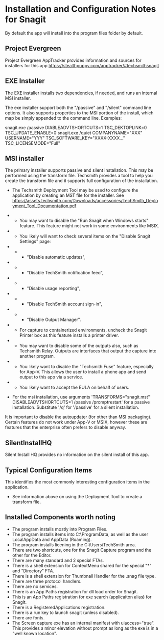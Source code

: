 # Installation and Configuration Notes for Snagit

By default the app will install into the program files folder by default.

## Project Evergreen
Project Evergreen AppTracker provides information and sources for installers for this app https://stealthpuppy.com/apptracker/#techsmithsnagit 

## EXE Installer
The EXE installer installs two dependencies, if needed, and runs an internal MSI installer.

The exe installer support both the "/passive" and "/silent" command line options. It also supports properties to the MSI portion of the install, which map be simply appended to the command line. Examples:

snagit.exe /passive DIABLEADVTSHORTCUTS=1 TSC_DEKTOPLINK=0 TSC_UPDATE_ENABLE=0
snagit.exe /quiet COMPANYNAME="XXX" USERNAME="YYY" TSC_SOFTWARE_KEY="XXXX-XXXX..." TSC_LICENSEMODE="Full"

## MSI installer 

The primary installer supports passive and silent installation.  This may be performed using the transform file. Techsmith provides a tool to help you create the transform file and it supports full configuration of the installation.
* The Techsmith Deployment Tool may be used to configure the application by creating an MST file for the installer.  See https://assets.techsmith.com/Downloads/accessories/TechSmith_Deployment_Tool_Documentation.pdf 
* * You may want to disable the "Run Snagit when Windows starts" feature.  This feature might not work in some environments like MSIX.
* * You likely will want to check several items on the "Disable Snagit Settings" page:
* * * "Disable automatic updates", 
* * * "Disable TechSmith notification feed", 
* * * "Disable usage reporting", 
* * * "Disable TechSmith account sign-in",
* * * "Disable Output Manager".
* * For capture to containerized environments, uncheck the Snagit Printer box as this feature installs a printer driver.
* * You may want to disable some of the outputs also, such as Techsmith Relay.  Outputs are interfaces that output the capture into another program.
* * You likely want to disable the "Techsmith Fuse" feature, especially for App-V.  This allows the user to install a phone app and send output to this app via a service.
* * You likely want to accept the EULA on behalf of users.

* For the msi installation, use arguments 'TRANSFORMS="snagit.mst" DISABLEADVTSHORTCUTS=1 /passive /promptrestart' for a passive installation.  Substitute '/q' for '/passive' for a silent installation.

It is important to disable the autoupdater (for other than MSI packaging). Certain features do not work under App-V or MSIX, however these are features that the enterprise often prefers to disable anyway.

## SilentInstallHQ

Silent Install HQ provides no information on the silent install of this app. 

## Typical Configuration Items 

This identifies the most commonly interesting configuration items in the application.

* See information above on using the Deployment Tool to create a transform file.

## Installed Components worth noting

* The program installs mostly into Program Files.
* The program installs items into C:\ProgramData, as well as the user LocalAppData and AppData (Roaming).
* The program installs licening in the C:\Users\TechSmith area.
* There are two shortcuts, one for the Snagit Capture program and the other for the Editor.
* There are many standard and 2 special FTAs.
* There is a shell extension for ContextMenu shared for the special "*" and "Directory" FTA.
* There is a shell extension for Thumbnail Handler for the .snag file type.
* There are three protocol handlers.
* There are no services.
* There is an App Paths registration for dll load order for Snagit.
* This is an App Paths registration for exe search (applicaiton alias) for SnagIt.
* There is a RegisteredApplications registration.
* There is a run key to launch snagit (unless disabled).
* There are fonts.
* The Screen capture exe has an internal manifest with uiaccess="true".  This provides a minor elevation without prompt as long as the exe is in a "well known location".

